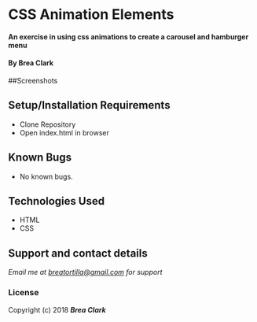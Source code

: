 # CSS Animation Elements

#### An exercise in using css animations to create a carousel and hamburger menu

#### By **Brea Clark**

##Screenshots


## Setup/Installation Requirements

* Clone Repository
* Open index.html in browser

## Known Bugs
* No known bugs.

## Technologies Used

* HTML
* CSS

## Support and contact details

_Email me at breatortilla@gmail.com for support_

### License

Copyright (c) 2018 **_Brea Clark_**
